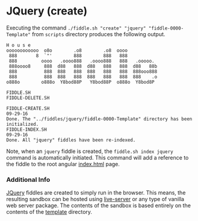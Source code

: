 JQuery (create)
======

Executing the command `./fiddle.sh "create" "jquery" "fiddle-0000-Template"` from `scripts` directory produces the following output.


    H o u s e
    oooooooooooo  o8o        .o8        .o8  oooo
     888       8  `"'        888        888   888
     888         oooo   .oooo888   .oooo888   888   .ooooo.
     888oooo8     888  d88   888  d88   888   888  d88   88b
     888          888  888   888  888   888   888  888ooo888
     888          888  888   888  888   888   888  888    .o
    o888o        o888o  Y8bod88P   Y8bod88P  o888o  Y8bod8P
    
    FIDDLE.SH
    FIDDLE-DELETE.SH
    
    FIDDLE-CREATE.SH
    09-29-16
    Done. The "../fiddles/jquery/fiddle-0000-Template" directory has been initialized.
    FIDDLE-INDEX.SH
    09-29-16
    Done. All "jquery" fiddles have been re-indexed.
    

Note, when an `jquery` fiddle is created, the `fiddle.sh index jquery` command is automatically initiated.  This 
command will add a reference to the fiddle to the root angular [index.html](index.html) page.

### Additional Info

[JQuery](../jquery) fiddles are created to simply run in the browser.  This means, the resulting sandbox can
be hosted using [live-server](https://www.npmjs.com/package/live-server) or any type of vanilla web server
package. The contents of the sandbox is based entirely on the contents of the [template](template) directory.


